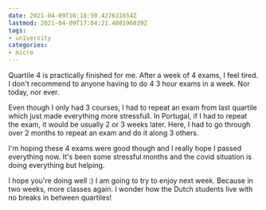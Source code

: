 ```yaml
---
date: 2021-04-09T16:18:50.427631654Z
lastmod: 2021-04-09T17:04:21.408196039Z
tags:
- university
categories:
- micro
---
```


Quartile 4 is practically finished for me. After a week of 4 exams, I feel tired. I don't recommend to anyone having to do 4 3 hour exams in a week. Nor today, nor ever.

Even though I only had 3 courses, I had to repeat an exam from last quartile which just made everything more stressfull. In Portugal, if I had to repeat the exam, it would be usually 2 or 3 weeks later. Here, I had to go through over 2 months to repeat an exam and do it along 3 others.

I'm hoping these 4 exams were good though and I really hope I passed everything now. It's been some stressful months and the covid situation is doing everything but helping.

I hope you're doing well :) I am going to try to enjoy next week. Because in two weeks, more classes again. I wonder how the Dutch students live with no breaks in between quartiles!
